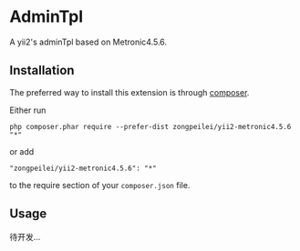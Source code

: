 AdminTpl
========
A yii2's adminTpl based on Metronic4.5.6.

Installation
------------

The preferred way to install this extension is through [composer](http://getcomposer.org/download/).

Either run

```
php composer.phar require --prefer-dist zongpeilei/yii2-metronic4.5.6 "*"
```

or add

```
"zongpeilei/yii2-metronic4.5.6": "*"
```

to the require section of your `composer.json` file.


Usage
-----

待开发...
